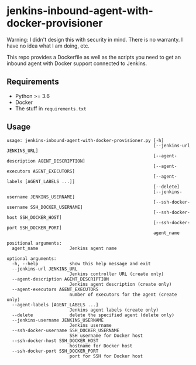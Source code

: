 # jenkins-inbound-agent-with-docker-provisioner

Warning: I didn't design this with security in mind. There is no warranty. I have no idea what I am doing, etc.

This repo provides a Dockerfile as well as the scripts you need to get an inbound agent with Docker support connected to Jenkins.

## Requirements

- Python >= 3.6
- Docker
- The stuff in `requirements.txt`

## Usage

```text
usage: jenkins-inbound-agent-with-docker-provisioner.py [-h]
                                                        [--jenkins-url JENKINS_URL]
                                                        [--agent-description AGENT_DESCRIPTION]
                                                        [--agent-executors AGENT_EXECUTORS]
                                                        [--agent-labels [AGENT_LABELS ...]]
                                                        [--delete]
                                                        [--jenkins-username JENKINS_USERNAME]
                                                        [--ssh-docker-username SSH_DOCKER_USERNAME]
                                                        [--ssh-docker-host SSH_DOCKER_HOST]
                                                        [--ssh-docker-port SSH_DOCKER_PORT]
                                                        agent_name

positional arguments:
  agent_name            Jenkins agent name

optional arguments:
  -h, --help            show this help message and exit
  --jenkins-url JENKINS_URL
                        Jenkins controller URL (create only)
  --agent-description AGENT_DESCRIPTION
                        Jenkins agent description (create only)
  --agent-executors AGENT_EXECUTORS
                        number of executors for the agent (create only)
  --agent-labels [AGENT_LABELS ...]
                        Jenkins agent labels (create only)
  --delete              delete the specified agent (delete only)
  --jenkins-username JENKINS_USERNAME
                        Jenkins username
  --ssh-docker-username SSH_DOCKER_USERNAME
                        SSH username for Docker host
  --ssh-docker-host SSH_DOCKER_HOST
                        hostname for Docker host
  --ssh-docker-port SSH_DOCKER_PORT
                        port for SSH for Docker host
```
